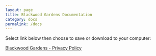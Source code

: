 ```yaml
---
layout: page
title: Blackwood Gardens Documentation
category: docs
permalink: /docs 
---
```

Select link below then choose to save or download to your computer:

[Blackwood Gardens - Privacy Policy](/assets/docs/BG%20Privacy%20policy%2010.2.21.pdf)
